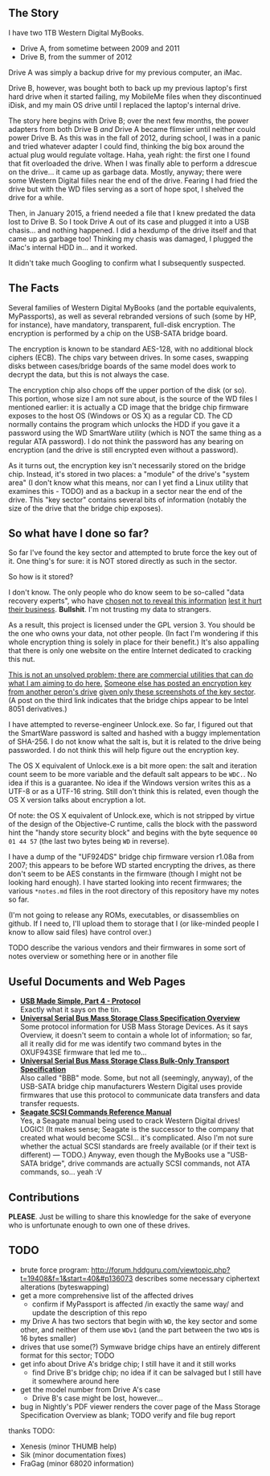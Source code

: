 ## The Story
I have two 1TB Western Digital MyBooks.

* Drive A, from sometime between 2009 and 2011
* Drive B, from the summer of 2012

Drive A was simply a backup drive for my previous computer, an iMac.

Drive B, however, was bought both to back up my previous laptop's first hard drive when it started failing, my MobileMe files when they discontinued iDisk, and my main OS drive until I replaced the laptop's internal drive.

The story here begins with Drive B; over the next few months, the power adapters from both Drive B *and* Drive A became flimsier until neither could power Drive B. As this was in the fall of 2012, during school, I was in a panic and tried whatever adapter I could find, thinking the big box around the actual plug would regulate voltage. Haha, yeah right: the first one I found that fit overloaded the drive. When I was finally able to perform a ddrescue on the drive... it came up as garbage data. Mostly, anyway; there were some Western Digital fiiles near the end of the drive. Fearing I had fried the drive but with the WD files serving as a sort of hope spot, I shelved the drive for a while.

Then, in January 2015, a friend needed a file that I knew predated the data lost to Drive B. So I took Drive A out of its case and plugged it into a USB chasis... and nothing happened. I did a hexdump of the drive itself and that came up as garbage too! Thinking my chasis was damaged, I plugged the iMac's internal HDD in... and it worked.

It didn't take much Googling to confirm what I subsequently suspected.

## The Facts
Several families of Western Digital MyBooks (and the portable equivalents, MyPassports), as well as several rebranded versions of such (some by HP, for instance), have mandatory, transparent, full-disk encryption. The encryption is performed by a chip on the USB-SATA bridge board.

The encryption is known to be standard AES-128, with no additional block ciphers (ECB). The chips vary between drives. In some cases, swapping disks between cases/bridge boards of the same model does work to decrypt the data, but this is not always the case.

The encryption chip also chops off the upper portion of the disk (or so). This portion, whose size I am not sure about, is the source of the WD files I mentioned earlier: it is actually a CD image that the bridge chip firmware exposes to the host OS (Windows or OS X) as a regular CD. The CD normally contains the program which unlocks the HDD if you gave it a password using the WD SmartWare utility (which is NOT the same thing as a regular ATA password). I do not think the password has any bearing on encryption (and the drive is still encrypted even without a password).

As it turns out, the encryption key isn't necessarily stored on the bridge chip. Instead, it's stored in two places: a "module" of the drive's "system area" (I don't know what this means, nor can I yet find a Linux utility that examines this - TODO) and as a backup in a sector near the end of the drive. This "key sector" contains several bits of information (notably the size of the drive that the bridge chip exposes).

## So what have I done so far?
So far I've found the key sector and attempted to brute force the key out of it. One thing's for sure: it is NOT stored directly as such in the sector.

So how is it stored?

I don't know. The only people who do know seem to be so-called "data recovery experts", who have [chosen not to reveal this information](http://forum.hddguru.com/viewtopic.php?t=21584) [lest it hurt their business](http://forum.hddguru.com/viewtopic.php?t=24567&f=1&start=0#p165906). **Bullshit**. I'm not trusting my data to strangers.

As a result, this project is licensed under the GPL version 3. You should be the one who owns your data, not other people. (In fact I'm wondering if this whole encryption thing is solely in place for their benefit.) It's also appalling that there is only one website on the entire Internet dedicated to cracking this nut.

[This is not an unsolved problem; there are commercial utilities that can do what I am aiming to do here.](http://www.acelaboratory.com/news/newsitem.php?itemid=115) [Someone else has posted an encryption key from another peron's drive](http://forum.hddguru.com/viewtopic.php?t=19408&f=1&start=40&#p136073) [given only these screenshots of the key sector](http://forum.hddguru.com/viewtopic.php?t=19408&f=1&start=0#p131488). (A post on the third link indicates that the bridge chips appear to be Intel 8051 derivatives.)

I have attempted to reverse-engineer Unlock.exe. So far, I figured out that the SmartWare password is salted and hashed with a buggy implementation of SHA-256. I do not know what the salt is, but it is related to the drive being passworded. I do not think this will help figure out the encryption key.

The OS X equivalent of Unlock.exe is a bit more open: the salt and iteration count seem to be more variable and the default salt appears to be `WDC.`. No idea if this is a guarantee. No idea if the Windows version writes this as a UTF-8 or as a UTF-16 string. Still don't think this is related, even though the OS X version talks about encryption a lot.

Of note: the OS X equivalent of Unlock.exe, which is not stripped by virtue of the design of the Objective-C runtime, calls the block with the password hint the "handy store security block" and begins with the byte sequence `00 01 44 57` (the last two bytes being `WD` in reverse).

I have a dump of the "UF924DS" bridge chip firmware version r1.08a from 2007; this appears to be before WD started encrypting the drives, as there don't seem to be AES constants in the firmware (though I might not be looking hard enough). I have started looking into recent firmwares; the various `*notes.md` files in the root directory of this repository have my notes so far.

(I'm not going to release any ROMs, executables, or disassemblies on github. If I need to, I'll upload them to storage that I (or like-minded people I know to allow said files) have control over.)

TODO describe the various vendors and their firmwares in some sort of notes overview or something here or in another file

## Useful Documents and Web Pages
* **[USB Made Simple, Part 4 - Protocol](http://www.usbmadesimple.co.uk/ums_4.htm)**<br>Exactly what it says on the tin.
* **[Universal Serial Bus Mass Storage Class Specification Overview](http://www.usb.org/developers/docs/devclass_docs/Mass_Storage_Specification_Overview_v1.4_2-19-2010.pdf)**<br>Some protocol information for USB Mass Storage Devices. As it says Overview, it doesn't seem to contain a whole lot of information; so far, all it really did for me was identify two command bytes in the OXUF943SE firmware that led me to...
* **[Universal Serial Bus Mass Storage Class Bulk-Only Transport Specification](http://www.usb.org/developers/docs/devclass_docs/usbmassbulk_10.pdf)**<br>Also called "BBB" mode. Some, but not all (seemingly, anyway), of the USB-SATA bridge chip manufacturers Western Digital uses provide firmwares that use this protocol to communicate data transfers and data transfer requests.
* **[Seagate SCSI Commands Reference Manual](http://www.seagate.com/staticfiles/support/disc/manuals/Interface%20manuals/100293068c.pdf)**<br>Yes, a Seagate manual being used to crack Western Digital drives! LOGIC! (It makes sense; Seagate is the successor to the company that created what would become SCSI... it's complicated. Also I'm not sure whether the actual SCSI standards are freely available (or if their text is different) — TODO.) Anyway, even though the MyBooks use a "USB-SATA bridge", drive commands are actually SCSI commands, not ATA commands, so... yeah :V

## Contributions
**PLEASE**. Just be willing to share this knowledge for the sake of everyone who is unfortunate enough to own one of these drives.

## TODO
- brute force program: http://forum.hddguru.com/viewtopic.php?t=19408&f=1&start=40&#p136073 describes some necessary ciphertext alterations (byteswapping)
- get a more comprehensive list of the affected drives
	- confirm if MyPassport is affected /in exactly the same way/ and update the description of this repo
- my Drive A has two sectors that begin with `WD`, the key sector and some other, and neither of them use `WDv1` (and the part between the two `WD`s is 16 bytes smaller)
- drives that use some(?) Symwave bridge chips have an entirely different format for this sector; TODO
- get info about Drive A's bridge chip; I still have it and it still works
	- find Drive B's bridge chip; no idea if it can be salvaged but I still have it somewhere around here
- get the model number from Drive A's case
	- Drive B's case might be lost, however...
- bug in Nightly's PDF viewer renders the cover page of the Mass Storage Specification Overview as blank; TODO verify and file bug report

thanks TODO:
- Xenesis (minor THUMB help)
- Sik (minor documentation fixes)
- FraGag (minor 68020 information)
